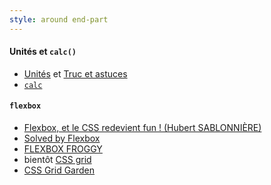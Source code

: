 ```yaml
---
style: around end-part
---
```

#### Unités et `calc()` 

* [Unités](https://developer.mozilla.org/fr/docs/Web/CSS/length) et [Truc et astuces](https://www.w3.org/Style/Examples/007/units.fr.html)
* [`calc`](https://developer.mozilla.org/fr/docs/Web/CSS/calc)

#### `flexbox`

* [Flexbox, et le CSS redevient fun ! (Hubert SABLONNIÈRE)](https://www.youtube.com/watch?v=5F_ngjHDcJQ)
* [Solved by Flexbox](https://philipwalton.github.io/solved-by-flexbox/)
* [FLEXBOX FROGGY](https://flexboxfroggy.com/)
* bientôt [CSS grid](https://developer.mozilla.org/fr/docs/Web/CSS/CSS_Grid_Layout)
* [CSS Grid Garden](http://cssgridgarden.com/)
